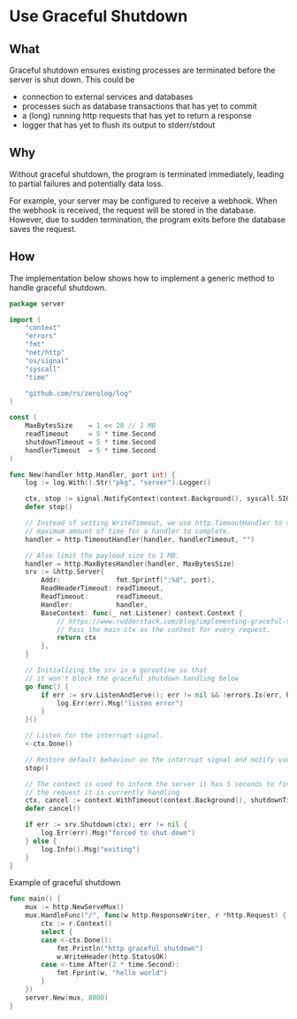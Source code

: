 # Use Graceful Shutdown

## What

Graceful shutdown ensures existing processes are terminated before the server is shut down. This could be

- connection to external services and databases
- processes such as database transactions that has yet to commit
- a (long) running http requests that has yet to return a response
- logger that has yet to flush its output to stderr/stdout

## Why

Without graceful shutdown, the program is terminated immediately, leading to partial failures and potentially data loss.

For example, your server may be configured to receive a webhook. When the webhook is received, the request will be stored in the database. However, due to sudden termination, the program exits before the database saves the request.

## How

The implementation below shows how to implement a generic method to handle graceful shutdown.

```go
package server

import (
	"context"
	"errors"
	"fmt"
	"net/http"
	"os/signal"
	"syscall"
	"time"

	"github.com/rs/zerolog/log"
)

const (
	MaxBytesSize    = 1 << 20 // 1 MB
	readTimeout     = 5 * time.Second
	shutdownTimeout = 5 * time.Second
	handlerTimeout  = 5 * time.Second
)

func New(handler http.Handler, port int) {
	log := log.With().Str("pkg", "server").Logger()

	ctx, stop := signal.NotifyContext(context.Background(), syscall.SIGINT, syscall.SIGTERM)
	defer stop()

	// Instead of setting WriteTimeout, we use http.TimeoutHandler to specify the
	// maximum amount of time for a handler to complete.
	handler = http.TimeoutHandler(handler, handlerTimeout, "")

	// Also limit the payload size to 1 MB.
	handler = http.MaxBytesHandler(handler, MaxBytesSize)
	srv := &http.Server{
		Addr:              fmt.Sprintf(":%d", port),
		ReadHeaderTimeout: readTimeout,
		ReadTimeout:       readTimeout,
		Handler:           handler,
		BaseContext: func(_ net.Listener) context.Context {
			// https://www.rudderstack.com/blog/implementing-graceful-shutdown-in-go/
			// Pass the main ctx as the context for every request.
			return ctx
		},
	}

	// Initializing the srv in a goroutine so that
	// it won't block the graceful shutdown handling below
	go func() {
		if err := srv.ListenAndServe(); err != nil && !errors.Is(err, http.ErrServerClosed) {
			log.Err(err).Msg("listen error")
		}
	}()

	// Listen for the interrupt signal.
	<-ctx.Done()

	// Restore default behaviour on the interrupt signal and notify user of shutdown.
	stop()

	// The context is used to inform the server it has 5 seconds to finish
	// the request it is currently handling
	ctx, cancel := context.WithTimeout(context.Background(), shutdownTimeout)
	defer cancel()

	if err := srv.Shutdown(ctx); err != nil {
		log.Err(err).Msg("forced to shut down")
	} else {
		log.Info().Msg("exiting")
	}
}
```

Example of graceful shutdown

```go
func main() {
	mux := http.NewServeMux()
	mux.HandleFunc("/", func(w http.ResponseWriter, r *http.Request) {
		ctx := r.Context()
		select {
		case <-ctx.Done():
			fmt.Println("http graceful shutdown")
			w.WriteHeader(http.StatusOK)
		case <-time.After(2 * time.Second):
			fmt.Fprint(w, "hello world")
		}
	})
	server.New(mux, 8080)
}
```
